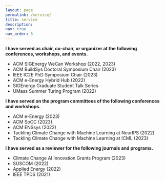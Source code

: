 ```yaml
---
layout: page
permalink: /service/
title: service
description: 
nav: true
nav_order: 5
---
```


**I have served as chair, co-chair, or organizer at the following conferences, workshops, and events.**

- ACM SIGEnergy WeCan Workshop (2022, 2023)
- ACM BuildSys Doctoral Symposium Chair (2023)
- IEEE IC2E PhD Symposium Chair (2023)
- ACM e-Energy Hybrid Hub (2022)
- SIGEnergy Graduate Student Talk Series
- UMass Summer Turing Program (2022)

**I have served on the program committees of the following conferences and workshops.**

- ACM e-Energy (2023)
- ACM SoCC (2023)
- ACM ENSsys (2022)
- Tackling Climate Change with Machine Learning at NeurIPS (2022)
- Tackling Climate Change with Machine Learning at ICML (2023)

**I have served as a reviewer for the following journals and programs.**

- Climate Change AI Innovation Grants Program (2023)
- SUSCOM (2022)
- Applied Energy (2022)
- IEEE TPDS (2021)

<!-- For now, this page is assumed to be a static description of your courses. You can convert it to a collection similar to `_projects/` so that you can have a dedicated page for each course.

Organize your courses by years, topics, or universities, however you like! -->
